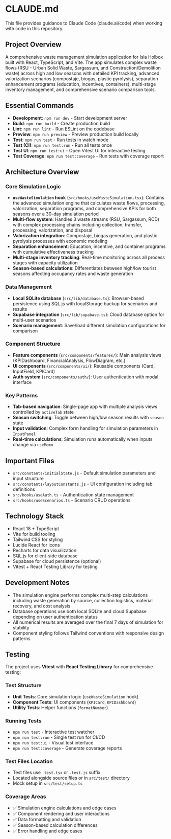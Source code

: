 # CLAUDE.md

This file provides guidance to Claude Code (claude.ai/code) when working with code in this repository.

## Project Overview

A comprehensive waste management simulation application for Isla Holbox built with React, TypeScript, and Vite. The app simulates complex waste flows (RSU - Urban Solid Waste, Sargassum, and Construction/Demolition waste) across high and low seasons with detailed KPI tracking, advanced valorization scenarios (compostaje, biogas, plastic pyrolysis), separation enhancement programs (education, incentives, containers), multi-stage inventory management, and comprehensive scenario comparison tools.

## Essential Commands

- **Development**: `npm run dev` - Start development server
- **Build**: `npm run build` - Create production build  
- **Lint**: `npm run lint` - Run ESLint on the codebase
- **Preview**: `npm run preview` - Preview production build locally
- **Test**: `npm run test` - Run tests in watch mode
- **Test (CI)**: `npm run test:run` - Run all tests once
- **Test UI**: `npm run test:ui` - Open Vitest UI for interactive testing
- **Test Coverage**: `npm run test:coverage` - Run tests with coverage report

## Architecture Overview

### Core Simulation Logic
- **`useWasteSimulation` hook** (`src/hooks/useWasteSimulation.tsx`): Contains the advanced simulation engine that calculates waste flows, processing, valorization, separation programs, and comprehensive KPIs for both seasons over a 30-day simulation period
- **Multi-flow system**: Handles 3 waste streams (RSU, Sargassum, RCD) with complex processing chains including collection, transfer, processing, valorization, and disposal
- **Valorization integration**: Compostaje, biogas generation, and plastic pyrolysis processes with economic modeling
- **Separation enhancement**: Education, incentive, and container programs with cumulative effectiveness tracking
- **Multi-stage inventory tracking**: Real-time monitoring across all process stages with capacity utilization
- **Season-based calculations**: Differentiates between high/low tourist seasons affecting occupancy rates and waste generation

### Data Management
- **Local SQLite database** (`src/lib/database.ts`): Browser-based persistence using SQL.js with localStorage backup for scenarios and results
- **Supabase integration** (`src/lib/supabase.ts`): Cloud database option for multi-user scenarios
- **Scenario management**: Save/load different simulation configurations for comparison

### Component Structure
- **Feature components** (`src/components/features/`): Main analysis views (KPIDashboard, FinancialAnalysis, FlowDiagram, etc.)
- **UI components** (`src/components/ui/`): Reusable components (Card, InputField, KPICard)
- **Auth system** (`src/components/auth/`): User authentication with modal interface

### Key Patterns
- **Tab-based navigation**: Single-page app with multiple analysis views controlled by `activeTab` state
- **Season switching**: Toggle between high/low season results with `season` state
- **Input validation**: Complex form handling for simulation parameters in `InputPanel`
- **Real-time calculations**: Simulation runs automatically when inputs change via `useMemo`

## Important Files

- `src/constants/initialState.js` - Default simulation parameters and input structure
- `src/constants/layoutConstants.js` - UI configuration including tab definitions
- `src/hooks/useAuth.ts` - Authentication state management
- `src/hooks/useScenarios.ts` - Scenario CRUD operations

## Technology Stack

- React 18 + TypeScript
- Vite for build tooling
- Tailwind CSS for styling
- Lucide React for icons
- Recharts for data visualization
- SQL.js for client-side database
- Supabase for cloud persistence (optional)
- Vitest + React Testing Library for testing

## Development Notes

- The simulation engine performs complex multi-step calculations including waste generation by source, collection logistics, material recovery, and cost analysis
- Database operations use both local SQLite and cloud Supabase depending on user authentication status  
- All numerical results are averaged over the final 7 days of simulation for stability
- Component styling follows Tailwind conventions with responsive design patterns

## Testing

The project uses **Vitest** with **React Testing Library** for comprehensive testing:

### Test Structure
- **Unit Tests**: Core simulation logic (`useWasteSimulation` hook)
- **Component Tests**: UI components (`KPICard`, `KPIDashboard`)
- **Utility Tests**: Helper functions (`formatNumber`)

### Running Tests
- `npm run test` - Interactive test watcher
- `npm run test:run` - Single test run for CI/CD
- `npm run test:ui` - Visual test interface
- `npm run test:coverage` - Generate coverage reports

### Test Files Location
- Test files use `.test.tsx` or `.test.js` suffix
- Located alongside source files or in `src/test/` directory
- Mock setup in `src/test/setup.ts`

### Coverage Areas
- ✅ Simulation engine calculations and edge cases
- ✅ Component rendering and user interactions  
- ✅ Data formatting and validation
- ✅ Season-based calculation differences
- ✅ Error handling and edge cases
